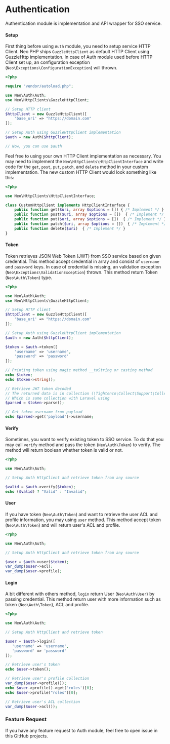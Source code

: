 # Authentication
Authentication module is implementation and API wrapper for SSO service.

#### Setup
First thing before using `Auth` module, you need to setup service HTTP Client. Neo PHP ships `GuzzleHttpClient` as default HTTP Client using GuzzleHttp implementation. In case of Auth module used before HTTP Client set up, an configuration exception (`Neo\Exceptions\ConfigurationException`) will thrown.

```php
<?php 

require "vendor/autoload.php";

use Neo\Auth\Auth;
use Neo\HttpClients\GuzzleHttpClient;

// Setup HTTP client
$httpClient = new GuzzleHttpClient([
    'base_uri' => "https://domain.com"
]);

// Setup Auth using GuzzleHttpClient implementation
$auth = new Auth($httpClient);

// Now, you can use $auth
```

Feel free to using your own HTTP Client implementation as necessary. You may need to implement the `Neo\HttpClients\HttpClientInterface` and write code for the `get`, `post`, `put`, `patch`, and `delete` method in your custom implementation. The new custom HTTP Client would look something like this:

```php
<?php

use Neo\HttpClients\HttpClientInterface;

class CustomHttpClient implements HttpClientInterface {
    public function get($uri, array $options = []) { /* Implement */ }
    public function post($uri, array $options = [])  { /* Implement */ }
    public function put($uri, array $options = [])  { /* Implement */ }
    public function patch($uri, array $options = [])  { /* Implement */ }
    public function delete($uri)  { /* Implement */ }
}
```

#### Token
Token retrieves JSON Web Token (JWT) from SSO service based on given credential. This method accept credential in array and consist of `username` and `password` keys. In case of credential is missing, an validation exception (`Neo\Exceptions\ValidationException`) thrown. This method return Token (`Neo\Auth\Token`) type.

```php
<?php

use Neo\Auth\Auth;
use Neo\HttpClients\GuzzleHttpClient;

// Setup HTTP client
$httpClient = new GuzzleHttpClient([
    'base_uri' => "https://domain.com"
]);

// Setup Auth using GuzzleHttpClient implementation
$auth = new Auth($httpClient);

$token = $auth->token([
    'username' => 'username',
    'password' => 'password'
]);

// Printing token using magic method __toString or casting method
echo $token;
echo $token->string();

// Retrieve JWT token decoded
// The returned data is in collection (\Tightenco\Collect\Support\Collection)
// Which is same collection with Laravel using
$parsed = $token->parse();

// Get token username from payload
echo $parsed->get('payload')->username;
```

#### Verify
Sometimes, you want to verify existing token to SSO service. To do that you may call `verify` method and pass the token (`Neo\Auth\Token`) to verify. The method will return boolean whether token is valid or not.

```php
<?php

use Neo\Auth\Auth;

// Setup Auth HttpClient and retrieve token from any source

$valid = $auth->verify($token);
echo ($valid) ? "Valid" : "Invalid";
```

#### User
If you have token (`Neo\Auth\Token`) and want to retrieve the user ACL and profile information, you may using `user` method. This method accept token (`Neo\Auth\Token`) and will return user's ACL and profile.

 ```php
<?php

use Neo\Auth\Auth;

// Setup Auth HttpClient and retrieve token from any source

$user = $auth->user($token);
var_dump($user->acl);
var_dump($user->profile);
```

 
#### Login
A bit different with others method, `login` return User (`Neo\Auth\User`) by passing credential. This method return user with more information such as token (`Neo\Auth\Token`), ACL and profile.

 ```php
<?php

use Neo\Auth\Auth;

// Setup Auth HttpClient and retrieve token

$user = $auth->login([
    'username' => 'username',
    'password' => 'password'
]);

// Retrieve user's token
echo $user->token();

// Retrieve user's profile collection
var_dump($user->profile());
echo $user->profile()->get('roles')[0];
echo $user->profile("roles")[0];

// Retrieve user's ACL collection
var_dump($user->acl());
```
 
### Feature Request
If you have any feature request to Auth module, feel free to open issue in this GitHub projects.
